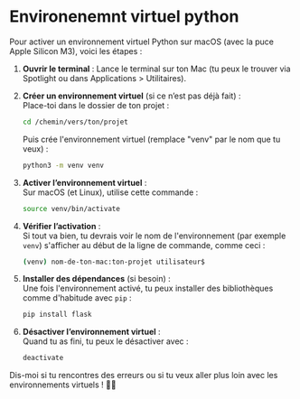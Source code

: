 # Environenemnt virtuel python

Pour activer un environnement virtuel Python sur macOS (avec la puce Apple Silicon M3), voici les étapes :

1. **Ouvrir le terminal** : Lance le terminal sur ton Mac (tu peux le trouver via Spotlight ou dans Applications > Utilitaires).

2. **Créer un environnement virtuel** (si ce n’est pas déjà fait) :  
   Place-toi dans le dossier de ton projet :  
   ```bash
   cd /chemin/vers/ton/projet
   ```  
   Puis crée l'environnement virtuel (remplace "venv" par le nom que tu veux) :  
   ```bash
   python3 -m venv venv
   ```

3. **Activer l’environnement virtuel** :  
   Sur macOS (et Linux), utilise cette commande :  
   ```bash
   source venv/bin/activate
   ```

4. **Vérifier l’activation** :  
   Si tout va bien, tu devrais voir le nom de l'environnement (par exemple `venv`) s'afficher au début de la ligne de commande, comme ceci :  
   ```bash
   (venv) nom-de-ton-mac:ton-projet utilisateur$
   ```

5. **Installer des dépendances** (si besoin) :  
   Une fois l'environnement activé, tu peux installer des bibliothèques comme d'habitude avec `pip` :  
   ```bash
   pip install flask
   ```

6. **Désactiver l’environnement virtuel** :  
   Quand tu as fini, tu peux le désactiver avec :  
   ```bash
   deactivate
   ```

Dis-moi si tu rencontres des erreurs ou si tu veux aller plus loin avec les environnements virtuels ! 🚀🐍